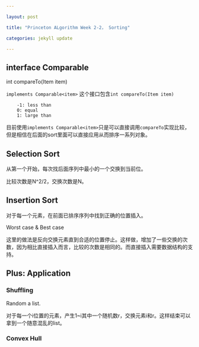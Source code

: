 ```yaml
---

layout: post

title: "Princeton ALgorithm Week 2-2， Sorting"

categories: jekyll update 

---
```


## interface Comparable<Item>
int compareTo(Item item)

`implements Comparable<item>` 这个接口包含`int compareTo(Item item)`
		
		-1: less than
		0: equal
		1: large than

目前使用`implements Comparable<item>`只是可以直接调用`compareTo`实现比较，但是相信在后面的sort里面可以直接应用从而排序一系列对象。

## Selection Sort
从第一个开始，每次找后面序列中最小的一个交换到当前位。

比较次数是N^2/2，交换次数是N。

## Insertion Sort
对于每一个元素，在前面已排序序列中找到正确的位置插入。

Worst case & Best case

这里的做法是反向交换元素直到合适的位置停止。这样做，增加了一些交换的次数，因为相比直接插入而言，比较的次数是相同的。而直接插入需要数据结构的支持。

## Plus: Application

### Shuffling
Random a list.

对于每一个i位置的元素，产生1~i其中一个随机数r，交换元素i和r。这样结束可以拿到一个随意混乱的list。

### Convex Hull
